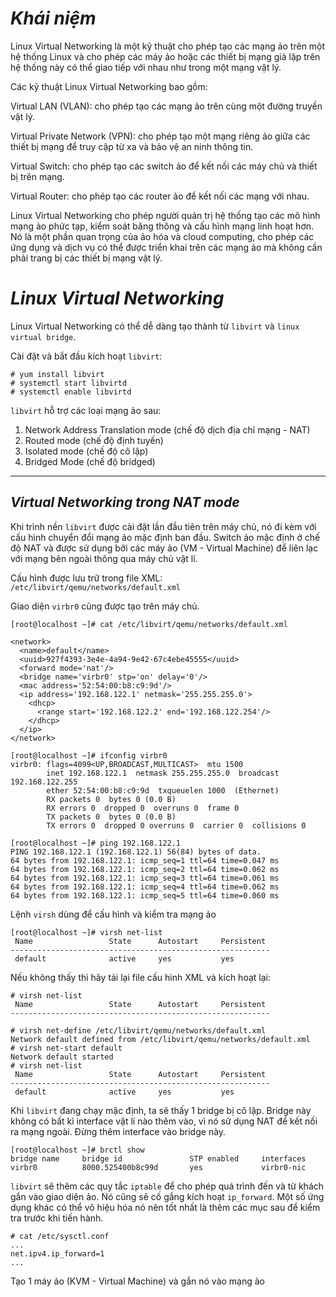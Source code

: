 # ***Khái niệm***
Linux Virtual Networking là một kỹ thuật cho phép tạo các mạng ảo trên một hệ thống Linux và cho phép các máy ảo hoặc các thiết bị mạng giả lập trên hệ thống này có thể giao tiếp với nhau như trong một mạng vật lý.

Các kỹ thuật Linux Virtual Networking bao gồm:

Virtual LAN (VLAN): cho phép tạo các mạng ảo trên cùng một đường truyền vật lý.

Virtual Private Network (VPN): cho phép tạo một mạng riêng ảo giữa các thiết bị mạng để truy cập từ xa và bảo vệ an ninh thông tin.

Virtual Switch: cho phép tạo các switch ảo để kết nối các máy chủ và thiết bị trên mạng.

Virtual Router: cho phép tạo các router ảo để kết nối các mạng với nhau.

Linux Virtual Networking cho phép người quản trị hệ thống tạo các mô hình mạng ảo phức tạp, kiểm soát băng thông và cấu hình mạng linh hoạt hơn. Nó là một phần quan trọng của ảo hóa và cloud computing, cho phép các ứng dụng và dịch vụ có thể được triển khai trên các mạng ảo mà không cần phải trang bị các thiết bị mạng vật lý.
# ***Linux Virtual Networking***

Linux Virtual Networking có thể dễ dàng tạo thành từ `libvirt` và `linux virtual bridge`.

Cài đặt và bắt đầu kích hoạt `libvirt`:
```
# yum install libvirt
# systemctl start libvirtd
# systemctl enable libvirtd
```

`libvirt` hỗ trợ các loại mạng ảo sau:
1. Network Address Translation mode (chế độ dịch địa chỉ mạng - NAT)
2. Routed mode (chế độ định tuyến)
3. Isolated mode (chế độ cô lập)
4. Bridged Mode (chế độ bridged)

----

## ***Virtual Networking trong NAT mode***
Khi trình nền `libvirt` được cài đặt lần đầu tiên trên máy chủ, nó đi kèm với cấu hình chuyển đổi mạng ảo mặc định ban đầu. Switch ảo mặc định ở chế độ NAT và được sử dụng bởi các máy ảo (VM - Virtual Machine) để liên lạc với mạng bên ngoài thông qua máy chủ vật lí.

Cấu hình được lưu trữ trong file XML: `/etc/libvirt/qemu/networks/default.xml`

Giao diện `virbr0` cũng được tạo trên máy chủ.
```
[root@localhost ~]# cat /etc/libvirt/qemu/networks/default.xml

<network>
  <name>default</name>
  <uuid>927f4393-3e4e-4a94-9e42-67c4ebe45555</uuid>
  <forward mode='nat'/>
  <bridge name='virbr0' stp='on' delay='0'/>
  <mac address='52:54:00:b8:c9:9d'/>
  <ip address='192.168.122.1' netmask='255.255.255.0'>
    <dhcp>
      <range start='192.168.122.2' end='192.168.122.254'/>
    </dhcp>
  </ip>
</network>

[root@localhost ~]# ifconfig virbr0
virbr0: flags=4099<UP,BROADCAST,MULTICAST>  mtu 1500
        inet 192.168.122.1  netmask 255.255.255.0  broadcast 192.168.122.255
        ether 52:54:00:b8:c9:9d  txqueuelen 1000  (Ethernet)
        RX packets 0  bytes 0 (0.0 B)
        RX errors 0  dropped 0  overruns 0  frame 0
        TX packets 0  bytes 0 (0.0 B)
        TX errors 0  dropped 0 overruns 0  carrier 0  collisions 0

[root@localhost ~]# ping 192.168.122.1
PING 192.168.122.1 (192.168.122.1) 56(84) bytes of data.
64 bytes from 192.168.122.1: icmp_seq=1 ttl=64 time=0.047 ms
64 bytes from 192.168.122.1: icmp_seq=2 ttl=64 time=0.062 ms
64 bytes from 192.168.122.1: icmp_seq=3 ttl=64 time=0.061 ms
64 bytes from 192.168.122.1: icmp_seq=4 ttl=64 time=0.062 ms
64 bytes from 192.168.122.1: icmp_seq=5 ttl=64 time=0.060 ms
```

Lệnh `virsh` dùng để cấu hình và kiểm tra mạng ảo
```
[root@localhost ~]# virsh net-list
 Name                 State      Autostart     Persistent
----------------------------------------------------------
 default              active     yes           yes
```

Nếu không thấy thì hãy tải lại file cấu hình XML và kích hoạt lại:
```
# virsh net-list
 Name                 State      Autostart     Persistent
----------------------------------------------------------

# virsh net-define /etc/libvirt/qemu/networks/default.xml
Network default defined from /etc/libvirt/qemu/networks/default.xml
# virsh net-start default
Network default started
# virsh net-list
 Name                 State      Autostart     Persistent
----------------------------------------------------------
 default              active     yes           yes
```

Khi `libvirt` đang chạy mặc định, ta sẽ thấy 1 bridge bị cô lập. Bridge này không có bất kì interface vật lí nào thêm vào, vì nó sử dụng NAT để kết nối ra mạng ngoài. Đừng thêm interface vào bridge này.

```
[root@localhost ~]# brctl show
bridge name     bridge id               STP enabled     interfaces
virbr0          8000.525400b8c99d       yes             virbr0-nic
```

`libvirt` sẽ thêm các quy tắc  `iptable` để cho phép quá trình đến và từ khách gắn vào giao diện ảo. Nó cũng sẽ cố gắng kích hoạt `ip_forward`. Một số ứng dụng khác có thể vô hiệu hóa nó nên tốt nhất là thêm các mục sau để kiểm tra trước khi tiến hành.
```
# cat /etc/sysctl.conf
...
net.ipv4.ip_forward=1
...
```

Tạo 1 máy ảo (KVM - Virtual Machine) và gắn nó vào mạng ảo